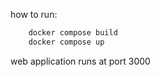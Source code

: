 how to run:
```bash
    docker compose build 
    docker compose up 
```

web application runs at port 3000